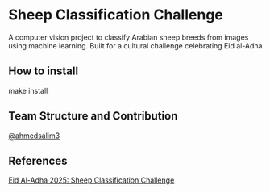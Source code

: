 # Sheep Classification Challenge

A computer vision project to classify Arabian sheep breeds from images using machine learning. Built for a cultural challenge celebrating Eid al-Adha

## How to install

make install

## Team Structure and Contribution

[@ahmedsalim3](https://github.com/ahmedsalim3)

## References

[Eid Al-Adha 2025: Sheep Classification Challenge](https://www.kaggle.com/competitions/sheep-classification-challenge-2025/overview)
